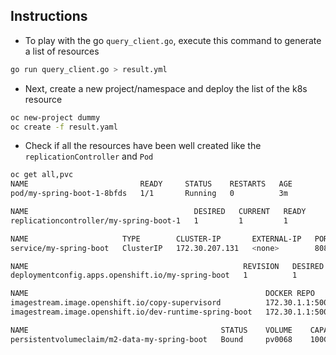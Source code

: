## Instructions

- To play with the go `query_client.go`, execute this command to generate a list of resources
```bash
go run query_client.go > result.yml
```

- Next, create a new project/namespace and deploy the list of the k8s resource
```bash
oc new-project dummy
oc create -f result.yaml
```

- Check if all the resources have been well created like the `replicationController` and `Pod`
```bash
oc get all,pvc
NAME                         READY     STATUS    RESTARTS   AGE
pod/my-spring-boot-1-8bfds   1/1       Running   0          3m

NAME                                     DESIRED   CURRENT   READY     AGE
replicationcontroller/my-spring-boot-1   1         1         1         3m

NAME                     TYPE        CLUSTER-IP       EXTERNAL-IP   PORT(S)    AGE
service/my-spring-boot   ClusterIP   172.30.207.131   <none>        8080/TCP   3m

NAME                                                REVISION   DESIRED   CURRENT   TRIGGERED BY
deploymentconfig.apps.openshift.io/my-spring-boot   1          1         1         image(copy-supervisord:latest),image(dev-runtime-spring-boot:latest)

NAME                                                     DOCKER REPO                                               TAGS      UPDATED
imagestream.image.openshift.io/copy-supervisord          172.30.1.1:5000/my-spring-boot1/copy-supervisord          latest    3 minutes ago
imagestream.image.openshift.io/dev-runtime-spring-boot   172.30.1.1:5000/my-spring-boot1/dev-runtime-spring-boot   latest    3 minutes ago

NAME                                           STATUS    VOLUME    CAPACITY   ACCESS MODES   STORAGECLASS   AGE
persistentvolumeclaim/m2-data-my-spring-boot   Bound     pv0068    100Gi      RWO,ROX,RWX                   3m
```
